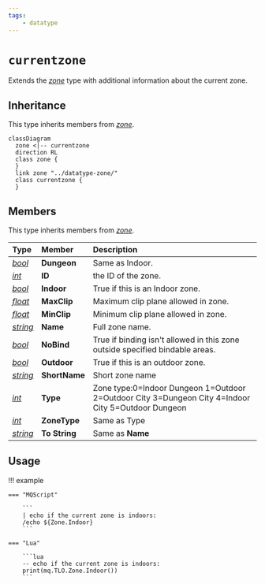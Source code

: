 ```yaml
---
tags:
    - datatype
---
```


# `currentzone`

Extends the [_zone_](datatype-zone.md) type with additional information about the current zone.

## Inheritance

This type inherits members from [_zone_](datatype-zone.md).

```mermaid
classDiagram
  zone <|-- currentzone
  direction RL
  class zone {
  }
  link zone "../datatype-zone/"
  class currentzone {
  }
```

## Members

This type inherits members from [_zone_](datatype-zone.md).

| **Type** | **Member** | **Description** |
| :--- | :--- | :--- |
| [_bool_](datatype-bool.md) | **Dungeon** | Same as Indoor. |
| [_int_](datatype-int.md) | **ID** | the ID of the zone. |
| [_bool_](datatype-bool.md) | **Indoor** | True if this is an Indoor zone. |
| [_float_](datatype-float.md) | **MaxClip** | Maximum clip plane allowed in zone. |
| [_float_](datatype-float.md) | **MinClip** | Minimum clip plane allowed in zone. |
| [_string_](datatype-string.md) | **Name** | Full zone name. |
| [_bool_](datatype-bool.md) | **NoBind** | True if binding isn't allowed in this zone outside specified bindable areas. |
| [_bool_](datatype-bool.md) | **Outdoor** | True if this is an outdoor zone. |
| [_string_](datatype-string.md) | **ShortName** | Short zone name |
| [_int_](datatype-int.md) | **Type** | Zone type:0=Indoor Dungeon 1=Outdoor 2=Outdoor City 3=Dungeon City 4=Indoor City 5=Outdoor Dungeon |
| [_int_](datatype-int.md) | **ZoneType** | Same as Type |
| [_string_](datatype-string.md) | **To String** | Same as **Name** |

## Usage

!!! example

    === "MQScript"

        ```
        | echo if the current zone is indoors:
        /echo ${Zone.Indoor}
        ```

    === "Lua"

        ```lua
        -- echo if the current zone is indoors:
        print(mq.TLO.Zone.Indoor())
        ```
